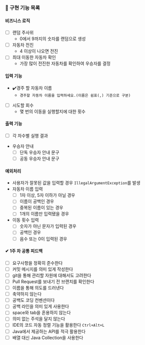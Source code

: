 ### 📝 구현 기능 목록

#### 비즈니스 로직

- [ ] 랜덤 주사위
    - 0에서 9까지의 숫자를 랜덤으로 생성
- [ ] 자동차 전진
    - 4 이상이 나오면 전진
- [ ] 최대 이동한 자동차 확인
    - 가장 많이 전진한 자동차를 확인하여 우승자를 결정

#### 입력 기능

- ✔️경주 할 자동차 이름
    - ```경주할 자동차 이름을 입력하세요.(이름은 쉼표(,) 기준으로 구분)```
- [ ] 시도할 회수
    - 몇 번의 이동을 실행할지에 대한 횟수

#### 출력 기능

- [ ] 각 차수별 실행 결과
- 우승자 안내
    - [ ] 단독 우승자 안내 문구
    - [ ] 공동 우승자 안내 문구

#### 예외처리

- 사용자가 잘못된 값을 입력할 경우 `IllegalArgumentException`를 발생
- 자동차 이름 입력
    - [ ] 1자 이상, 5자 이하가 아닐 경우
    - [ ] 이름이 공백인 경우
    - [ ] 중복된 이름이 있는 경우
    - [ ] 1개의 이름만 입력됐을 경우
- 이동 횟수 입력
    - [ ] 숫자가 아닌 문자가 입력된 경우
    - [ ] 공백인 경우
    - [ ] 음수 또는 0이 입력된 경우

#### ✔ 1주 차 공통 피드백

- [ ] 요구사항을 정확히 준수한다
- [ ] 커밋 메시지를 의미 있게 작성한다
- [ ] git을 통해 관리할 자원에 대해서도 고려한다
- [ ] Pull Request를 보내기 전 브랜치를 확인한다
- [ ] 이름을 통해 의도를 드러낸다
- [ ] 축약하지 않는다
- [ ] 공백도 코딩 컨벤션이다
- [ ] 공백 라인을 의미 있게 사용한다
- [ ] space와 tab을 혼용하지 않는다
- [ ] 의미 없는 주석을 달지 않는다
- [ ] IDE의 코드 자동 정렬 기능을 활용한다   `Ctrl+Alt+L`
- [ ] Java에서 제공하는 API를 적극 활용한다
- [ ] 배열 대신 Java Collection을 사용한다